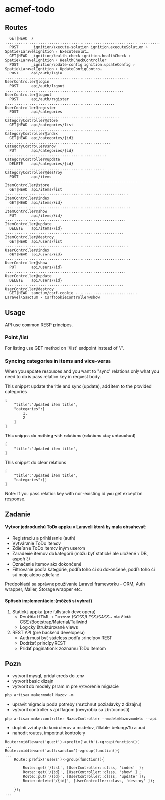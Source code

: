 # acmef-todo

## Routes
```
  GET|HEAD  / .......................................................................................... 
  POST      _ignition/execute-solution ignition.executeSolution › Spatie\LaravelIgnition › ExecuteSolut…
  GET|HEAD  _ignition/health-check ignition.healthCheck › Spatie\LaravelIgnition › HealthCheckController
  POST      _ignition/update-config ignition.updateConfig › Spatie\LaravelIgnition › UpdateConfigContro…
  POST      api/auth/login ........................................................ UserController@login
  POST      api/auth/logout ...................................................... UserController@logout
  POST      api/auth/register .................................................. UserController@register
  POST      api/categories .................................................... CategoryController@store
  GET|HEAD  api/categories/list ............................................... CategoryController@index
  GET|HEAD  api/categories/{id} ................................................ CategoryController@show
  PUT       api/categories/{id} .............................................. CategoryController@update
  DELETE    api/categories/{id} ............................................. CategoryController@destroy
  POST      api/items ............................................................. ItemController@store
  GET|HEAD  api/items/list ........................................................ ItemController@index
  GET|HEAD  api/items/{id} ......................................................... ItemController@show
  PUT       api/items/{id} ....................................................... ItemController@update
  DELETE    api/items/{id} ...................................................... ItemController@destroy
  GET|HEAD  api/users/list ........................................................ UserController@index
  GET|HEAD  api/users/{id} ......................................................... UserController@show
  PUT       api/users/{id} ....................................................... UserController@update
  DELETE    api/users/{id} ...................................................... UserController@destroy
  GET|HEAD  sanctum/csrf-cookie ............................ Laravel\Sanctum › CsrfCookieController@show
```

## Usage
API use common RESP principes.

### Point /list
For listing use GET method on '/list' endpoint instead of '/'.

### Syncing categories in items and vice-versa
When you update resources and you want to "sync" relations only what you need to do is pass relation key in request body.

This snippet update the title and sync (update), add item to the provided categories
```
[
    "title":"Updated item title",
    "categories":[
        1,
        2
    ]
]
```
This snippet do nothing with relations (relations stay untouched)
```
[
    "title":"Updated item title",
]
```
This snippet do clear relations
```
[
    "title":"Updated item title",
    "categories":[]
]
```

Note: If you pass relation key with non-existing id you get exception response.

## Zadanie
#### Vytvor jednoduchú ToDo appku v Laraveli ktorá by mala obsahovať:
- Registráciu a prihlásenie (auth)
- Vytváranie ToDo itemov
- Zdieľanie ToDo itemov iným userom
- Zaradenie itemov do kategórií (môžu byť statické ale uložené v DB, aspoň 3)
- Označenie itemov ako dokončené
- Filtrovanie podľa kategórie, podľa toho či sú dokončené, podľa toho či sú moje alebo zdieľané

Predpokladá sa správne používanie Laravel frameworku - ORM, Auth wrapper, Mailer, Storage wrapper etc.

#### Spôsob implementácie: (môžeš si vybrať)
1. Statická appka (pre fullstack developera)
    - Použitie HTML + Custom (SCSS/LESS/SASS - nie čisté CSS)/Bootstrap/Material/Tailwind
    - Logicky štruktúrované views
2. REST API (pre backend developera)
    - Auth musí byť stateless podľa princípov REST
    - Dodržať princípy REST
    - Pridať pagination k zoznamu ToDo itemom

## Pozn
- vytvorit mysql, pridat creds do .env
- vytvorit basic dizajn
- vytvorit db modely param m pre vytvorenie migracie
```
php artisan make:model Nazov -m
```
- upravit migraciu podla potreby (matchnut poziadavky z dizajnu)
- vytvorit controller s api flagom (nevyrobia sa zbytocnosti)
```
php artisan make:controller NazovController --model=Nazovmodelu --api
```
- doplnit vztahy do kontrolerov a modelov, fillable, belongsTo a pod
- nahodit routes, importnut kontrolery
```
Route::middleware('guest')->prefix('auth')->group(function(){
...
Route::middleware('auth:sanctum')->group(function(){
...
    Route::prefix('users')->group(function(){

        Route::get('/list', [UserController::class, 'index' ]);
        Route::get('/{id}', [UserController::class, 'show' ]);
        Route::put('/{id}', [UserController::class, 'update' ]);
        Route::delete('/{id}', [UserController::class, 'destroy' ]);

    });
...
```
